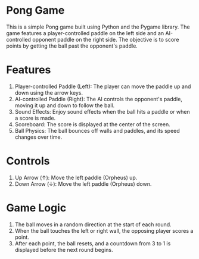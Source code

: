 # Pong Game
This is a simple Pong game built using Python and the Pygame library. The game features a player-controlled paddle on the left side and an AI-controlled opponent paddle on the right side. The objective is to score points by getting the ball past the opponent's paddle.

 # Features
1. Player-controlled Paddle (Left): The player can move the paddle up and down using the arrow keys.
2. AI-controlled Paddle (Right): The AI controls the opponent's paddle, moving it up and down to follow the ball.
3. Sound Effects: Enjoy sound effects when the ball hits a paddle or when a score is made.
4. Scoreboard: The score is displayed at the center of the screen.
5. Ball Physics: The ball bounces off walls and paddles, and its speed changes over time.
 # Controls
1. Up Arrow (↑): Move the left paddle (Orpheus) up.
2. Down Arrow (↓): Move the left paddle (Orpheus) down.
 # Game Logic
1. The ball moves in a random direction at the start of each round.
2. When the ball touches the left or right wall, the opposing player scores a point.
3. After each point, the ball resets, and a countdown from 3 to 1 is displayed before the next round begins.
